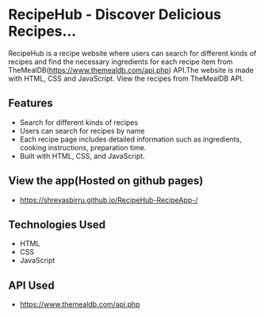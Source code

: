 
# RecipeHub - Discover Delicious Recipes...

RecipeHub is a recipe website where users can search for different kinds of recipes and find the necessary ingredients for each recipe item from TheMealDB(https://www.themealdb.com/api.php) API.The website is made with HTML, CSS and JavaScript. View the recipes from TheMealDB API. 


## Features

- Search for different kinds of recipes
- Users can search for recipes by name
- Each recipe page includes detailed information such as ingredients, cooking instructions, preparation time.
- Built with HTML, CSS, and JavaScript.


## View the app(Hosted on github pages)

- https://shreyasbirru.github.io/RecipeHub-RecipeApp-/

## Technologies Used 

- HTML
- CSS 
- JavaScript

## API Used

- https://www.themealdb.com/api.php


